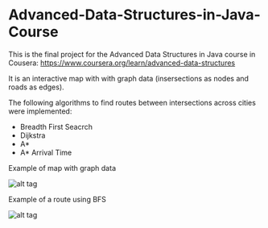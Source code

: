 # Advanced-Data-Structures-in-Java-Course

This is the final project for the Advanced Data Structures in Java course in Cousera: https://www.coursera.org/learn/advanced-data-structures

It is an interactive map with with graph data (insersections as nodes and roads as edges).


The following algorithms to find routes between intersections across cities were implemented:


- Breadth First Seacrch
- Dijkstra
- A*
- A* Arrival Time


Example of map with graph data

![alt tag](https://raw.githubusercontent.com/alapisco/Advanced_Data_Structures_In_Java_Course/images/a1.png)


Example of a route  using BFS

![alt tag](https://raw.githubusercontent.com/alapisco/Advanced_Data_Structures_In_Java_Course/images/a2.png)


